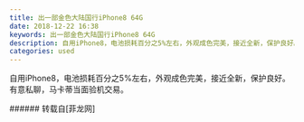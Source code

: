 ```yaml
---
title: 出一部金色大陆国行iPhone8 64G
date: 2018-12-22 16:38
keywords: 出一部金色大陆国行iPhone8 64G
description: 自用iPhone8，电池损耗百分之5%左右，外观成色完美，接近全新，保护良好。有意私聊，马卡蒂当面验机交易。
categories: used
---
```

<td class="t_f" id="postmessage_2534959">

自用iPhone8，电池损耗百分之5%左右，外观成色完美，接近全新，保护良好。有意私聊，马卡蒂当面验机交易。<br/>
</td>
###### 转载自[菲龙网]